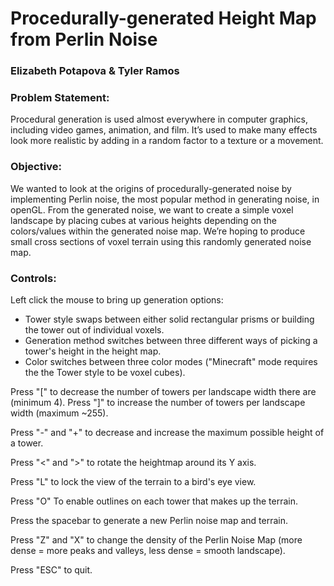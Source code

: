 # Procedurally-generated Height Map from Perlin Noise

### Elizabeth Potapova & Tyler Ramos

### Problem Statement:
Procedural generation is used almost everywhere in computer graphics, including video games, animation, and film. It’s used to make many effects look more realistic by adding in a random factor to a texture or a movement.  


### Objective:
We wanted to look at the origins of procedurally-generated noise by implementing Perlin noise, the most popular method in generating noise, in openGL. From the generated noise, we want to create a simple voxel landscape by placing cubes at various heights depending on the colors/values within the generated noise map. We’re hoping to produce small cross sections of voxel terrain using this randomly generated noise map.


### Controls:

Left click the mouse to bring up generation options:
- Tower style swaps between either solid rectangular prisms or building the tower out of individual voxels.
- Generation method switches between three different ways of picking a tower's height in the height map.
- Color switches between three color modes ("Minecraft" mode requires the the Tower style to be voxel cubes).

Press "[" to decrease the number of towers per landscape width there are (minimum 4). Press "]" to increase the number of towers per landscape width (maximum ~255).

Press "-" and "+" to decrease and increase the maximum possible height of a tower.

Press "<" and ">" to rotate the heightmap around its Y axis.

Press "L" to lock the view of the terrain to a bird's eye view.

Press "O" To enable outlines on each tower that makes up the terrain.

Press the spacebar to generate a new Perlin noise map and terrain.

Press "Z" and "X" to change the density of the Perlin Noise Map (more dense = more peaks and valleys, less dense = smooth landscape).

Press "ESC" to quit.
